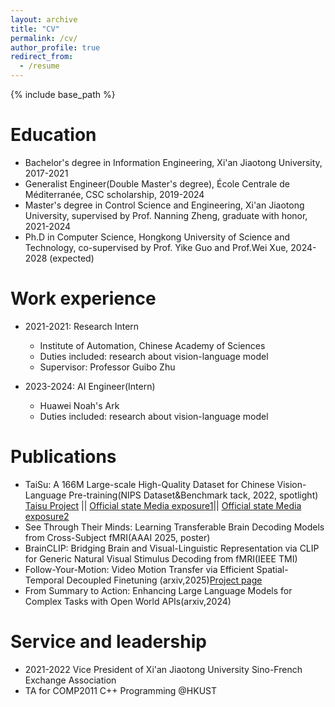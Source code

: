 ```yaml
---
layout: archive
title: "CV"
permalink: /cv/
author_profile: true
redirect_from:
  - /resume
---
```


{% include base_path %}

Education
======
* Bachelor's degree in Information Engineering, Xi'an Jiaotong University, 2017-2021
* Generalist Engineer(Double Master's degree), École Centrale de Méditerranée, CSC scholarship, 2019-2024
* Master's degree in Control Science and Engineering, Xi'an Jiaotong University, supervised by Prof. Nanning Zheng, graduate with honor, 2021-2024
* Ph.D in Computer Science, Hongkong University of Science and Technology, co-supervised by Prof. Yike Guo and Prof.Wei Xue, 2024-2028 (expected)

Work experience
======
* 2021-2021: Research Intern
  * Institute of Automation, Chinese Academy of Sciences
  * Duties included: research about vision-language model
  * Supervisor: Professor Guibo Zhu

* 2023-2024: AI Engineer(Intern)
  * Huawei Noah's Ark
  * Duties included: research about vision-language model
  

Publications
======
  * TaiSu: A 166M Large-scale High-Quality Dataset for Chinese Vision-Language Pre-training(NIPS Dataset&Benchmark tack, 2022, spotlight)
     [Taisu Project](https://github.com/ksOAn6g5/TaiSu)    ||
     [Official state Media exposure1](https://www.cnr.cn/hubei/yw/20221001/t20221001_526024831.shtml)||
    [Official state Media exposure2](https://www.hubei.gov.cn/hbfb/rdgz/202210/t20221001_4330768.shtml)
  * See Through Their Minds: Learning Transferable Brain Decoding Models from Cross-Subject fMRI(AAAI 2025, poster)
  * BrainCLIP: Bridging Brain and Visual-Linguistic Representation via CLIP for Generic Natural Visual Stimulus Decoding from fMRI(IEEE TMI)
  * Follow-Your-Motion: Video Motion Transfer via Efficient Spatial-Temporal Decoupled Finetuning (arxiv,2025)[Project page](https://follow-your-motion.github.io/)
  * From Summary to Action: Enhancing Large Language Models for Complex Tasks with Open World APIs(arxiv,2024)
  
  
Service and leadership
======
* 2021-2022 Vice President of Xi'an Jiaotong University Sino-French Exchange Association
* TA for COMP2011 C++ Programming @HKUST
